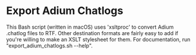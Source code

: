 # Export Adium Chatlogs
This Bash script (written in macOS) uses 'xsltproc' to convert Adium .chatlog files to RTF. Other destination formats are fairly easy to add if you're willing to make an XSLT stylesheet for them. For documentation, run "export_adium_chatlogs.sh --help".